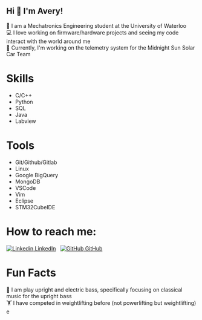 ## Hi 👋 I'm Avery!
:school: I am a Mechatronics Engineering student at the University of Waterloo \
:computer: I love working on firmware/hardware projects and seeing my code interact with the world around me \
:red_car: Currently, I'm working on the telemetry system for the Midnight Sun Solar Car Team

# Skills
* C/C++
* Python
* SQL
* Java
* Labview

# Tools
* Git/Github/Gitlab
* Linux
* Google BigQuery
* MongoDB
* VSCode
* Vim
* Eclipse
* STM32CubeIDE

# How to reach me: 
[![Linkedin](https://i.stack.imgur.com/gVE0j.png) LinkedIn](https://www.linkedin.com/in/AveryChiu)
&nbsp;
[![GitHub](https://i.stack.imgur.com/tskMh.png) GitHub](https://github.com/AveryChiu64)


# Fun Facts
:musical_note: I am play upright and electric bass, specifically focusing on classical music for the upright bass \
🏋️ I have competed in weightlifting before (not powerlifting but weightlifting)
e
